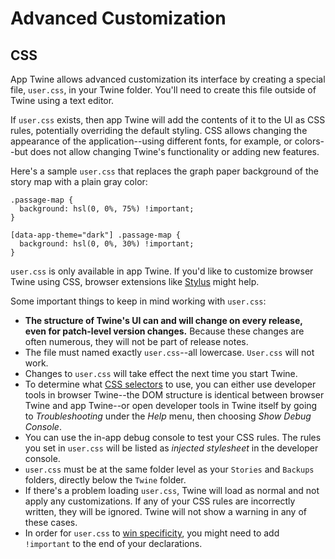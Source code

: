 # Advanced Customization

## CSS

App Twine allows advanced customization its interface by creating a special
file, `user.css`, in your Twine folder. You'll need to create this file outside
of Twine using a text editor.

If `user.css` exists, then app Twine will add the contents of it to the UI as
CSS rules, potentially overriding the default styling. CSS allows changing the
appearance of the application--using different fonts, for example, or
colors--but does not allow changing Twine's functionality or adding new
features.

Here's a sample `user.css` that replaces the graph paper background of the story
map with a plain gray color:

```
.passage-map {
  background: hsl(0, 0%, 75%) !important;
}

[data-app-theme="dark"] .passage-map {
  background: hsl(0, 0%, 30%) !important;
}
```

`user.css` is only available in app Twine. If you'd like to customize browser
Twine using CSS, browser extensions like
[Stylus](https://github.com/openstyles/stylus/wiki) might help.

Some important things to keep in mind working with `user.css`:

- **The structure of Twine's UI can and will change on every release, even for
  patch-level version changes.** Because these changes are often numerous, they
  will not be part of release notes.
- The file must named exactly `user.css`--all lowercase. `User.css` will not
  work.
- Changes to `user.css` will take effect the next time you start Twine.
- To determine what [CSS
  selectors](https://developer.mozilla.org/en-US/docs/Web/CSS/CSS_Selectors) to
  use, you can either use developer tools in browser Twine--the DOM structure is
  identical between browser Twine and app Twine--or open developer tools in
  Twine itself by going to _Troubleshooting_ under the _Help_ menu, then
  choosing _Show Debug Console_.
- You can use the in-app debug console to test your CSS rules. The rules you set
  in `user.css` will be listed as _injected stylesheet_ in the developer
  console.
- `user.css` must be at the same folder level as your `Stories` and `Backups`
  folders, directly below the `Twine` folder.
- If there's a problem loading `user.css`, Twine will load as normal and not
  apply any customizations. If any of your CSS rules are incorrectly written,
  they will be ignored. Twine will not show a warning in any of these cases.
- In order for `user.css` to [win
  specificity](https://developer.mozilla.org/en-US/docs/Web/CSS/Specificity),
  you might need to add `!important` to the end of your declarations.

